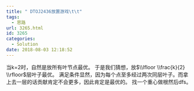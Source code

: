 ```yaml
---
title: " DTOJ2436放置游戏\t\t"
tags:
  - 思路
url: 3265.html
id: 3265
categories:
  - Solution
date: 2018-08-03 12:18:52
---
```


当k=2时，自然是放所有叶节点最优。 于是我们猜想，放$\\lfloor \\frac{k}{2} \\rfloor$层叶子最优。 满足条件显然，因为每个点至多经过两次同层叶子。而拿上去一层的话贡献肯定不会更多，因此肯定是最优的。 找一个重心做根然后dfs。